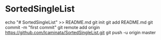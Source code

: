 # SortedSingleList
echo "# SortedSingleList" >> README.md
git init
git add README.md
git commit -m "first commit"
git remote add origin https://github.com/lcaminata/SortedSingleList.git
git push -u origin master
